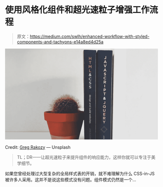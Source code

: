 # 使用风格化组件和超光速粒子增强工作流程

> 原文：<https://medium.com/swlh/enhanced-workflow-with-styled-components-and-tachyons-e14a8ed4d25a>

![](img/c8960a9ed9e55348cbf90fbcae7fa97d.png)

Credit: [Greg Rakozy](https://unsplash.com/@grakozy) — Unsplash

> TL；DR——让超光速粒子来提升组件的响应能力，这样你就可以专注于美学细节。

如果您曾经处理过大型复杂的全局样式表的开销，就不难理解为什么 CSS-in-JS 被许多人采用。这并不是说这些模式没有问题。组件模式仍然是一个…